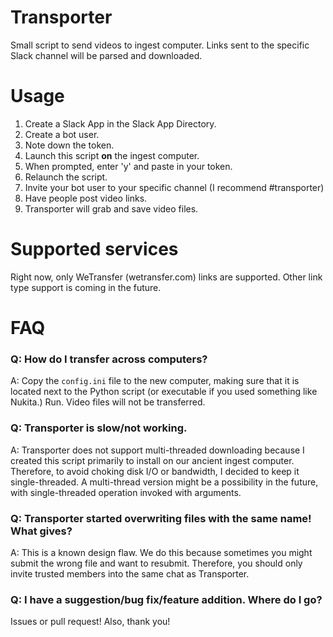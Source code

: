 # Transporter

Small script to send videos to ingest computer. Links sent to the specific Slack channel will be parsed and downloaded.

# Usage

1. Create a Slack App in the Slack App Directory.
2. Create a bot user.
3. Note down the token.
4. Launch this script **on** the ingest computer.
5. When prompted, enter 'y' and paste in your token.
6. Relaunch the script.
7. Invite your bot user to your specific channel (I recommend #transporter)
8. Have people post video links.
9. Transporter will grab and save video files.

# Supported services

Right now, only WeTransfer (wetransfer.com) links are supported. Other link type support is coming in the future.

# FAQ

### Q: How do I transfer across computers?

A: Copy the `config.ini` file to the new computer, making sure that it is located next to the Python script (or executable if you used something like Nukita.) Run. Video files will not be transferred.

### Q: Transporter is slow/not working.

A: Transporter does not support multi-threaded downloading because I created this script primarily to install on our ancient ingest computer. Therefore, to avoid choking disk I/O or bandwidth, I decided to keep it single-threaded. A multi-thread version might be a possibility in the future, with single-threaded operation invoked with arguments.

### Q: Transporter started overwriting files with the same name! What gives?

A: This is a known design flaw. We do this because sometimes you might submit the wrong file and want to resubmit. Therefore, you should only invite trusted members into the same chat as Transporter.

### Q: I have a suggestion/bug fix/feature addition. Where do I go?

Issues or pull request! Also, thank you!